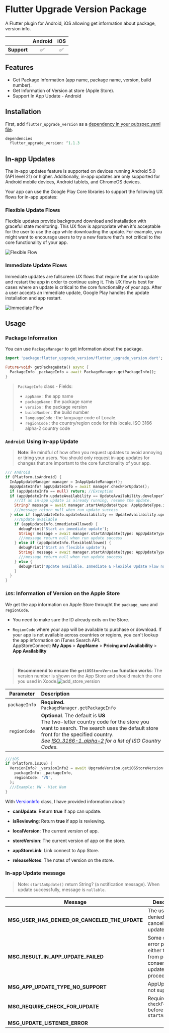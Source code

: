 # Flutter Upgrade Version Package

A Flutter plugin for Android, iOS allowing get information about package, version info.

|                | Android | iOS |
|:----------------| :-----: | :-----:|
| **Support**   | ✅ | ✅ | 


## Features

* Get Package Information (app name, package name, version, build number).
* Get Information of Version at store (Apple Store).
* Support In App Update - Android

## Installation

First, add `flutter_upgrade_version` as a [dependency in your pubspec.yaml file](https://flutter.dev/using-packages/).

```dart
dependencies
  flutter_upgrade_version: ^1.1.3
```

## In-app Updates

The in-app updates feature is supported on devices running Android 5.0 (API level 21) or higher. Additionally, in-app updates are only supported for Android mobile devices, Android tablets, and ChromeOS devices.

Your app can use the Google Play Core libraries to support the following UX flows for in-app updates:

### Flexible Update Flows

Flexible updates provide background download and installation with graceful state monitoring. This UX flow is appropriate when it's acceptable for the user to use the app while downloading the update. For example, you might want to encourage users to try a new feature that's not critical to the core functionality of your app.

![Flexible Flow](assets/flexible_flow.png)


### Immediate Update Flows

Immediate updates are fullscreen UX flows that require the user to update and restart the app in order to continue using it. This UX flow is best for cases where an update is critical to the core functionality of your app. After a user accepts an immediate update, Google Play handles the update installation and app restart.

![Immediate Flow](assets/immediate_flow.png)



## Usage

### Package Information
You can use `PackageManager` to get information about the package.

```dart
import 'package:flutter_upgrade_version/flutter_upgrade_version.dart';

Future<void> getPackageData() async {
  PackageInfo _packageInfo = await PackageManager.getPackageInfo();
}
```

> `PackageInfo` class - Fields:
> - `appName` : the app name
> - `packageName` : the package name
> - `version` : the package version
> - `buildNumber` : the build number
> - `languageCode` : the language code of Locale.
> - `regionCode` : the country/region code for this locale. ISO 3166 alpha-2 country code

### `Android`: Using **In-app Update**

> **Note**: Be mindful of how often you request updates to avoid annoying or tiring your users. You should only request in-app updates for changes that are important to the core functionality of your app.

> 
```dart
/// Android
if (Platform.isAndroid) {
  InAppUpdateManager manager = InAppUpdateManager();
  AppUpdateInfo? appUpdateInfo = await manager.checkForUpdate();
  if (appUpdateInfo == null) return; //Exception
  if (appUpdateInfo.updateAvailability == UpdateAvailability.developerTriggeredUpdateInProgress) {
    ///If an in-app update is already running, resume the update.
    String? message = await manager.startAnUpdate(type: AppUpdateType.immediate);
    ///message return null when run update success 
  } else if (appUpdateInfo.updateAvailability == UpdateAvailability.updateAvailable) {
    ///Update available
    if (appUpdateInfo.immediateAllowed) {
      debugPrint('Start an immediate update');
      String? message = await manager.startAnUpdate(type: AppUpdateType.immediate);
      ///message return null when run update success 
    } else if (appUpdateInfo.flexibleAllowed) {
      debugPrint('Start an flexible update');
      String? message = await manager.startAnUpdate(type: AppUpdateType.flexible);
      ///message return null when run update success
    } else {
      debugPrint('Update available. Immediate & Flexible Update Flow not allow');
    }
  }
}
```

### `iOS`: Information of Version on the Apple Store
We get the app information on Apple Store throught the `package_name` and `regionCode`. 

- You need to make sure the ID already exits on the Store.

- `RegionCode` where your app will be available to purchase or download. If  your app is not available across countries or regions, you can't lookup the app information on iTunes Search API. <br/>AppStoreConnect: **My Apps** > **AppName** > **Pricing and Availability** > **App Availability**

<br/>

> **Recommnend to ensure the `getiOSStoreVersion` function works**: The version number is shown on the App Store and should match the one you used in Xcode.![add_store_version](assets/apple_store_version.png)

| Parameter | Description | 
| :-----: | :----- |
| `packageInfo` | **Required.** <br/>`PackageManager.getPackageInfo`|
| `regionCode` | **Optional**. The default is **US** <br/>The two-letter country code for the store you want to search. The search uses the default store front for the specified country. <br/>*See [ISO_3166-1_alpha-2](https://en.wikipedia.org/wiki/ISO_3166-1_alpha-2) for a list of ISO Country Codes.* 
```dart
///iOS
if (Platform.isIOS) {
  VersionInfo? _versionInfo2 = await UpgradeVersion.getiOSStoreVersion(
    packageInfo: _packageInfo, 
    regionCode: 'VN',
  );
  ///Example: VN - Viet Nam
}

```

With <span style='color:blue'>VersionInfo</span> class, I have provided information about:

* **canUpdate**: Return **true** if app can update.

* **isReviewing**: Return **true** if app is reviewing.

* **localVersion**: The current version of app.

* **storeVersion**: The current version of app on the store.

* **appStoreLink**: Link connect to App Store.

* **releaseNotes**: The notes of version on the store.


### In-app Update message

>Note: `startAnUpdate()` return String? (a notification message). When update successfully, message is `nullable`.

| Message | Description |
|----------------|----------------|
| **MSG_USER_HAS_DENIED_OR_CANCELED_THE_UPDATE** | The user has denied or canceled the update. | 
| **MSG_RESULT_IN_APP_UPDATE_FAILED** | Some other error prevented either the user from providing consent or the update from proceeding.|
| **MSG_APP_UPDATE_TYPE_NO_SUPPORT** | AppUpdateType not support|
| **MSG_REQUIRE_CHECK_FOR_UPDATE** | Required call `checkForUpdate` before `startAnUpdate` |
| **MSG_UPDATE_LISTENER_ERROR**| |
